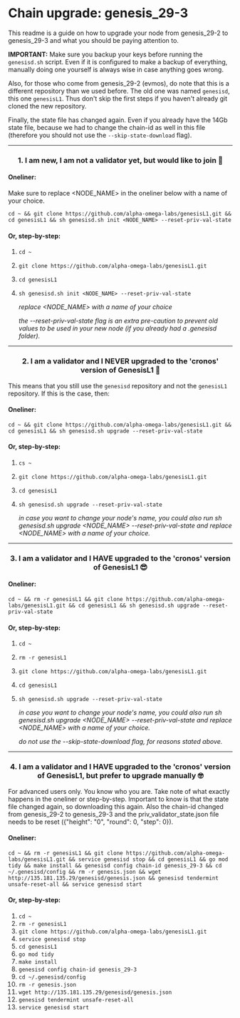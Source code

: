 # Chain upgrade: genesis_29-3

This readme is a guide on how to upgrade your node from genesis_29-2 to genesis_29-3 and what you should be paying attention to.
  
**IMPORTANT:** Make sure you backup your keys before running the `genesisd.sh` script. Even if it is configured to make a backup of everything, manually doing one yourself is always wise in case anything goes wrong.

Also, for those who come from genesis_29-2 (evmos), do note that this is a different repository than we used before. The old one was named `genesisd`, this one `genesisL1`. Thus don't skip the first steps if you haven't already git cloned the new repository.

Finally, the state file has changed again. Even if you already have the 14Gb state file, because we had to change the chain-id as well in this file (therefore you should not use the `--skip-state-download` flag). 

___

### <p align="center">1. I am new, I am not a validator yet, but would like to join 🎉</p>

#### Oneliner:
Make sure to replace <NODE_NAME> in the oneliner below with a name of your choice.
```
cd ~ && git clone https://github.com/alpha-omega-labs/genesisL1.git && cd genesisL1 && sh genesisd.sh init <NODE_NAME> --reset-priv-val-state
```

#### Or, step-by-step:

1. `cd ~`
2. `git clone https://github.com/alpha-omega-labs/genesisL1.git`
3. `cd genesisL1`
4. `sh genesisd.sh init <NODE_NAME> --reset-priv-val-state`

    _replace <NODE_NAME> with a name of your choice_

   _the --reset-priv-val-state flag is an extra pre-caution to prevent old values to be used in your new node (if you already had a .genesisd folder)._

___

### <p align="center">2. I am a validator and I NEVER upgraded to the 'cronos' version of GenesisL1 🥱</p>

This means that you still use the `genesisd` repository and not the `genesisL1` repository. If this is the case, then:

#### Oneliner:

```
cd ~ && git clone https://github.com/alpha-omega-labs/genesisL1.git && cd genesisL1 && sh genesisd.sh upgrade --reset-priv-val-state
```

#### Or, step-by-step:

1. `cs ~`
2. `git clone https://github.com/alpha-omega-labs/genesisL1.git`
3. `cd genesisL1`
4. `sh genesisd.sh upgrade --reset-priv-val-state`

    _in case you want to change your node's name, you could also run sh genesisd.sh upgrade <NODE_NAME> --reset-priv-val-state and replace <NODE_NAME> with a name of your choice._

___

### <p align="center">3. I am a validator and I HAVE upgraded to the 'cronos' version of GenesisL1 😎</p>

#### Oneliner:

```
cd ~ && rm -r genesisL1 && git clone https://github.com/alpha-omega-labs/genesisL1.git && cd genesisL1 && sh genesisd.sh upgrade --reset-priv-val-state
```

#### Or, step-by-step:

1. `cd ~`
2. `rm -r genesisL1`
3. `git clone https://github.com/alpha-omega-labs/genesisL1.git`
4. `cd genesisL1`
5. `sh genesisd.sh upgrade --reset-priv-val-state`

    _in case you want to change your node's name, you could also run sh genesisd.sh upgrade <NODE_NAME> --reset-priv-val-state and replace <NODE_NAME> with a name of your choice._

   _do not use the --skip-state-download flag, for reasons stated above._

___

### <p align="center">4. I am a validator and I HAVE upgraded to the 'cronos' version of GenesisL1, but prefer to upgrade manually 🤓</p>

For advanced users only. You know who you are. Take note of what exactly happens in the oneliner or step-by-step. Important to know is that the state file changed again, so downloading this again. Also the chain-id changed from genesis_29-2 to genesis_29-3 and the priv_validator_state.json file needs to be reset ({"height": "0", "round": 0, "step": 0}). 

#### Oneliner:

```
cd ~ && rm -r genesisL1 && git clone https://github.com/alpha-omega-labs/genesisL1.git && service genesisd stop && cd genesisL1 && go mod tidy && make install && genesisd config chain-id genesis_29-3 && cd ~/.genesisd/config && rm -r genesis.json && wget http://135.181.135.29/genesisd/genesis.json && genesisd tendermint unsafe-reset-all && service genesisd start
```

#### Or, step-by-step:

1. `cd ~`
2. `rm -r genesisL1`
3. `git clone https://github.com/alpha-omega-labs/genesisL1.git`
4. `service genesisd stop`
5. `cd genesisL1`
6. `go mod tidy`
7. `make install`
8. `genesisd config chain-id genesis_29-3`
9. `cd ~/.genesisd/config`
10. `rm -r genesis.json`
11. `wget http://135.181.135.29/genesisd/genesis.json`
12. `genesisd tendermint unsafe-reset-all`
13. `service genesisd start`
